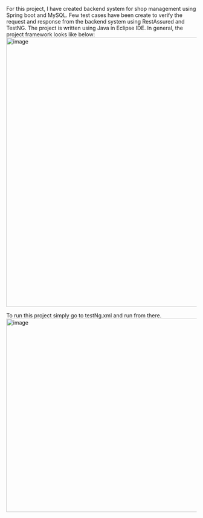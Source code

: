 For this project, I have created backend system for shop management using Spring boot and MySQL. 
Few test cases have been create to verify the request and response from the backend system using RestAssured and TestNG. 
The project is written using Java in Eclipse IDE. In general, the project framework looks like below:
<img width="1038" height="713" alt="image" src="https://github.com/user-attachments/assets/d355eced-461a-4689-8593-70839381a521" />


To run this project simply go to testNg.xml and run from there.
<img width="747" height="512" alt="image" src="https://github.com/user-attachments/assets/8eb1e70b-abbb-4276-8cb7-84a17594af52" />
